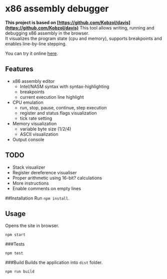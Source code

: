 


# x86 assembly debugger

**This project is based on [https://github.com/Kobzol/davis](https://github.com/Kobzol/davis)**
This tool allows writing, running and debugging x86 assembly in the browser.<br />
It visualizes the program state (cpu and memory), supports breakpoints and<br />
enables line-by-line stepping.

You can try it online [here](https://kobzol.github.io/davis).

## Features
* x86 assembly editor
  * Intel/NASM syntax with syntax-highlighting
  * breakpoints
  * current execution line highlight
* CPU emulation
  * run, stop, pause, continue, step execution
  * register and status flags visualization
  * tick rate setting
* Memory visualization
  * variable byte size (1/2/4)
  * ASCII visualization
* Output console

## TODO
* Stack visualizer
* Register dereference visualiser
* Proper arithmetic using 16-bit? calculations
* More instructions
* Enable comments on empty lines

##Installation
Run `npm install`.

## Usage
Opens the site in browser.
```shell
npm start
```

###Tests
```shell
npm test
```

###Build
Builds the application into `dist` folder.
```shell
npm run build
```
